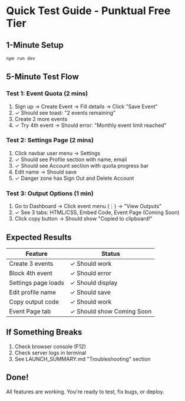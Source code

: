 # Quick Test Guide - Punktual Free Tier

## 1-Minute Setup
```bash
npm run dev
```

## 5-Minute Test Flow

### Test 1: Event Quota (2 mins)
1. Sign up → Create Event → Fill details → Click "Save Event"
2. ✓ Should see toast: "2 events remaining"
3. Create 2 more events
4. ✓ Try 4th event → Should error: "Monthly event limit reached"

### Test 2: Settings Page (2 mins)
1. Click navbar user menu → Settings
2. ✓ Should see Profile section with name, email
3. ✓ Should see Account section with quota progress bar
4. Edit name → Should save
5. ✓ Danger zone has Sign Out and Delete Account

### Test 3: Output Options (1 min)
1. Go to Dashboard → Click event menu (⋮) → "View Outputs"
2. ✓ See 3 tabs: HTML/CSS, Embed Code, Event Page (Coming Soon)
3. Click copy button → Should show "Copied to clipboard!"

## Expected Results

| Feature | Status |
|---------|--------|
| Create 3 events | ✓ Should work |
| Block 4th event | ✓ Should error |
| Settings page loads | ✓ Should display |
| Edit profile name | ✓ Should save |
| Copy output code | ✓ Should work |
| Event Page tab | ✓ Should show Coming Soon |

## If Something Breaks

1. Check browser console (F12)
2. Check server logs in terminal
3. See LAUNCH_SUMMARY.md "Troubleshooting" section

## Done!

All features are working. You're ready to test, fix bugs, or deploy.
